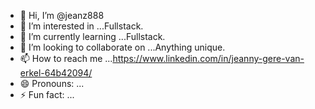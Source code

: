 - 👋 Hi, I’m @jeanz888
- 👀 I’m interested in ...Fullstack.
- 🌱 I’m currently learning ...Fullstack.
- 💞️ I’m looking to collaborate on ...Anything unique. 
- 📫 How to reach me ...https://www.linkedin.com/in/jeanny-gere-van-erkel-64b42094/
- 😄 Pronouns: ...
- ⚡ Fun fact: ...

<!---
jeanz888/jeanz888 is a ✨ special ✨ repository because its `README.md` (this file) appears on your GitHub profile.
You can click the Preview link to take a look at your changes.
--->
